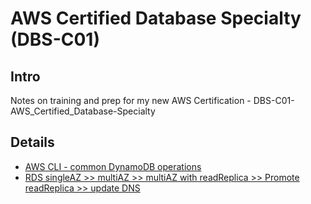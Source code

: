 # AWS Certified Database Specialty (DBS-C01)

## Intro

Notes on training and prep for my new AWS Certification - DBS-C01-AWS_Certified_Database-Specialty

## Details

* [AWS CLI - common DynamoDB operations](docs/AWS_CLI-common_DynamoDB_operations.md)
* [RDS singleAZ >> multiAZ >> multiAZ with readReplica >> Promote readReplica >> update DNS](docs/RDS-singleAZ-multiAZ-readReplica-Promote/Readme.md)
